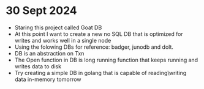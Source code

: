# 30 Sept 2024

- Staring this project called Goat DB
- At this point I want to create a new no SQL DB that is optimized for writes and works well in a single node
- Using the folowing DBs for reference: badger, junodb and dolt.
- DB is an abstraction on Txn
- The Open function in DB is long running function that keeps running and writes data to disk
- Try creating a simple DB in golang that is capable of reading\writing data in-memory tomorrow
